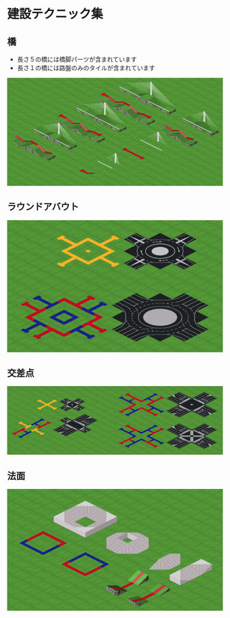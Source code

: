 # 建設テクニック集

## 橋

- 長さ５の橋には橋脚パーツが含まれています
- 長さ１の橋には路盤のみのタイルが含まれています

![thumbnail](./technique_bridge.png)

## ラウンドアバウト

![thumbnail](./technique_round_about.png)

## 交差点

![thumbnail](./technique_intersection.png)


## 法面

![thumbnail](./technique_embankment.png)

